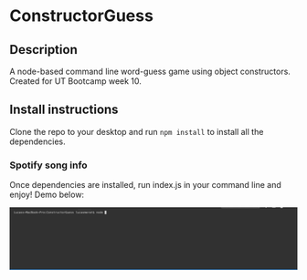# ConstructorGuess

## Description
A node-based command line word-guess game using object constructors. Created for UT Bootcamp week 10. 

## Install instructions
Clone the repo to your desktop and run `npm install` to install all the dependencies.

### Spotify song info
Once dependencies are installed, run index.js in your command line and enjoy! Demo below:

![](assets/images/demo.gif)
